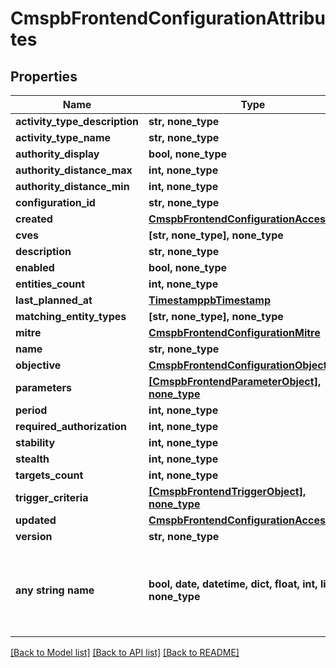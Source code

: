 # CmspbFrontendConfigurationAttributes


## Properties
Name | Type | Description | Notes
------------ | ------------- | ------------- | -------------
**activity_type_description** | **str, none_type** |  | [optional] 
**activity_type_name** | **str, none_type** |  | [optional] 
**authority_display** | **bool, none_type** |  | [optional] 
**authority_distance_max** | **int, none_type** |  | [optional] 
**authority_distance_min** | **int, none_type** |  | [optional] 
**configuration_id** | **str, none_type** |  | [optional] 
**created** | [**CmspbFrontendConfigurationAccessEntry**](CmspbFrontendConfigurationAccessEntry.md) |  | [optional] 
**cves** | **[str, none_type], none_type** |  | [optional] 
**description** | **str, none_type** |  | [optional] 
**enabled** | **bool, none_type** |  | [optional] 
**entities_count** | **int, none_type** |  | [optional] 
**last_planned_at** | [**TimestamppbTimestamp**](TimestamppbTimestamp.md) |  | [optional] 
**matching_entity_types** | **[str, none_type], none_type** |  | [optional] 
**mitre** | [**CmspbFrontendConfigurationMitre**](CmspbFrontendConfigurationMitre.md) |  | [optional] 
**name** | **str, none_type** |  | [optional] 
**objective** | [**CmspbFrontendConfigurationObjective**](CmspbFrontendConfigurationObjective.md) |  | [optional] 
**parameters** | [**[CmspbFrontendParameterObject], none_type**](CmspbFrontendParameterObject.md) |  | [optional] 
**period** | **int, none_type** |  | [optional] 
**required_authorization** | **int, none_type** |  | [optional] 
**stability** | **int, none_type** |  | [optional] 
**stealth** | **int, none_type** |  | [optional] 
**targets_count** | **int, none_type** |  | [optional] 
**trigger_criteria** | [**[CmspbFrontendTriggerObject], none_type**](CmspbFrontendTriggerObject.md) |  | [optional] 
**updated** | [**CmspbFrontendConfigurationAccessEntry**](CmspbFrontendConfigurationAccessEntry.md) |  | [optional] 
**version** | **str, none_type** |  | [optional] 
**any string name** | **bool, date, datetime, dict, float, int, list, str, none_type** | any string name can be used but the value must be the correct type | [optional]

[[Back to Model list]](../README.md#documentation-for-models) [[Back to API list]](../README.md#documentation-for-api-endpoints) [[Back to README]](../README.md)


